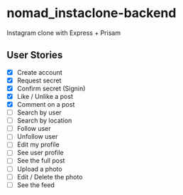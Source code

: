 # nomad_instaclone-backend

Instagram clone with Express + Prisam

## User Stories

- [x] Create account
- [x] Request secret
- [x] Confirm secret (Signin)
- [x] Like / Unlike a post
- [x] Comment on a post
- [ ] Search by user
- [ ] Search by location
- [ ] Follow user
- [ ] Unfollow user
- [ ] Edit my profile
- [ ] See user profile
- [ ] See the full post
- [ ] Upload a photo
- [ ] Edit / Delete the photo
- [ ] See the feed
